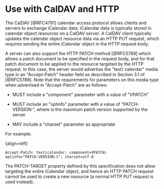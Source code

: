 # Use with CalDAV and HTTP

The CalDAV [@RFC4791] calendar access protocol allows clients and
servers to exchange iCalendar data. iCalendar data is typically stored
in calendar object resources on a CalDAV server.  A CalDAV client
typically updates the calendar object resource data via an HTTP PUT
request, which requires sending the entire iCalendar object in the HTTP
request body.

A server can also support the HTTP PATCH method [@RFC5789] which allows
a patch document to be specified in the request body, and for that patch
document to be applied to the resource targeted by the HTTP request.  In
this case, the server would advertise the "text/ calendar" media type in
an "Accept-Patch" header field as described in Section 3.1 of
[@RFC5789].  Note that the requirements for parameters on this media
type when advertised in "Accept-Patch" are as follows:

*  MUST include a "component" parameter with a value of "VPATCH"

*  MUST include an "optinfo" parameter with a value of "PATCH-
  VERSION:<n>", where <n> is the maximum patch version supported by
  the server

*  MAY include a "charset" parameter as appropriate

For example:

{align=left}
```
Accept-Patch: text/calendar; component=VPATCH;
optinfo="PATCH-VERSION:1"; charset=utf-8
```

The PATCH-TARGET property defined by this specification does not
allow targeting the entire iCalendar object, and hence an HTTP PATCH
request cannot be used to create a new resource (a normal HTTP PUT
request is used instead).

